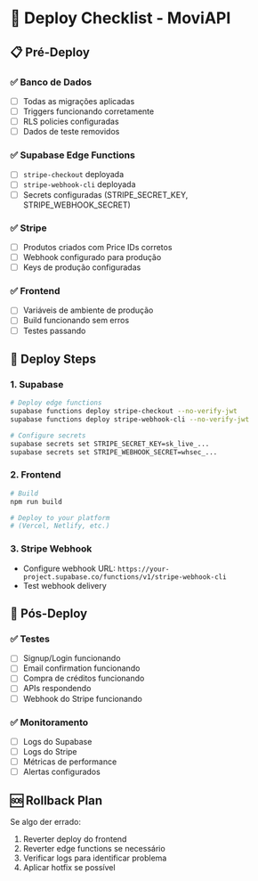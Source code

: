 # 🚀 Deploy Checklist - MoviAPI

## 📋 Pré-Deploy

### ✅ **Banco de Dados**
- [ ] Todas as migrações aplicadas
- [ ] Triggers funcionando corretamente
- [ ] RLS policies configuradas
- [ ] Dados de teste removidos

### ✅ **Supabase Edge Functions**
- [ ] `stripe-checkout` deployada
- [ ] `stripe-webhook-cli` deployada
- [ ] Secrets configuradas (STRIPE_SECRET_KEY, STRIPE_WEBHOOK_SECRET)

### ✅ **Stripe**
- [ ] Produtos criados com Price IDs corretos
- [ ] Webhook configurado para produção
- [ ] Keys de produção configuradas

### ✅ **Frontend**
- [ ] Variáveis de ambiente de produção
- [ ] Build funcionando sem erros
- [ ] Testes passando

## 🚀 Deploy Steps

### 1. **Supabase**
```bash
# Deploy edge functions
supabase functions deploy stripe-checkout --no-verify-jwt
supabase functions deploy stripe-webhook-cli --no-verify-jwt

# Configure secrets
supabase secrets set STRIPE_SECRET_KEY=sk_live_...
supabase secrets set STRIPE_WEBHOOK_SECRET=whsec_...
```

### 2. **Frontend**
```bash
# Build
npm run build

# Deploy to your platform
# (Vercel, Netlify, etc.)
```

### 3. **Stripe Webhook**
- Configure webhook URL: `https://your-project.supabase.co/functions/v1/stripe-webhook-cli`
- Test webhook delivery

## 🧪 Pós-Deploy

### ✅ **Testes**
- [ ] Signup/Login funcionando
- [ ] Email confirmation funcionando
- [ ] Compra de créditos funcionando
- [ ] APIs respondendo
- [ ] Webhook do Stripe funcionando

### ✅ **Monitoramento**
- [ ] Logs do Supabase
- [ ] Logs do Stripe
- [ ] Métricas de performance
- [ ] Alertas configurados

## 🆘 Rollback Plan

Se algo der errado:
1. Reverter deploy do frontend
2. Reverter edge functions se necessário
3. Verificar logs para identificar problema
4. Aplicar hotfix se possível